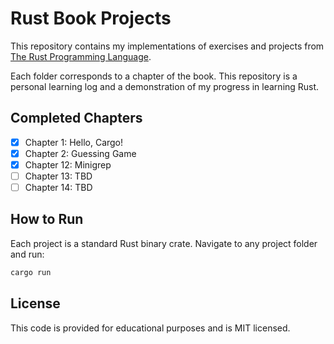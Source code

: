 # Rust Book Projects

This repository contains my implementations of exercises and projects from [The Rust Programming Language](https://doc.rust-lang.org/book/).

Each folder corresponds to a chapter of the book. This repository is a personal learning log and a demonstration of my progress in learning Rust.

## Completed Chapters

- [x] Chapter 1: Hello, Cargo!
- [x] Chapter 2: Guessing Game
- [x] Chapter 12: Minigrep
- [ ] Chapter 13: TBD
- [ ] Chapter 14: TBD

## How to Run

Each project is a standard Rust binary crate. Navigate to any project folder and run:

```bash
cargo run
```

## License

This code is provided for educational purposes and is MIT licensed.
